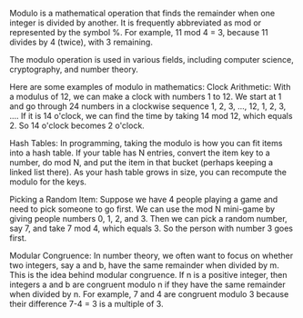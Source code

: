 Modulo is a mathematical operation that finds the remainder when one integer is divided by another. It is frequently abbreviated as mod or represented by the symbol %. For example, 11 mod 4 = 3, because 11 divides by 4 (twice), with 3 remaining. 

The modulo operation is used in various fields, including computer science, cryptography, and number theory.

Here are some examples of modulo in mathematics:
Clock Arithmetic: With a modulus of 12, we can make a clock with numbers 1 to 12. We start at 1 and go through 24 numbers in a clockwise sequence 1, 2, 3, ..., 12, 1, 2, 3, .... If it is 14 o'clock, we can find the time by taking 14 mod 12, which equals 2. So 14 o'clock becomes 2 o'clock.

Hash Tables: In programming, taking the modulo is how you can fit items into a hash table. If your table has N entries, convert the item key to a number, do mod N, and put the item in that bucket (perhaps keeping a linked list there). As your hash table grows in size, you can recompute the modulo for the keys.

Picking a Random Item: Suppose we have 4 people playing a game and need to pick someone to go first. We can use the mod N mini-game by giving people numbers 0, 1, 2, and 3. Then we can pick a random number, say 7, and take 7 mod 4, which equals 3. So the person with number 3 goes first.

Modular Congruence: In number theory, we often want to focus on whether two integers, say a and b, have the same remainder when divided by m. This is the idea behind modular congruence. If n is a positive integer, then integers a and b are congruent modulo n if they have the same remainder when divided by n. For example, 7 and 4 are congruent modulo 3 because their difference 7-4 = 3 is a multiple of 3.
